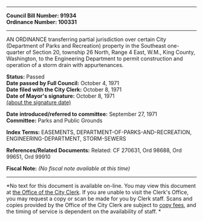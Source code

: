 * * * * *  
  
**Council Bill Number: [](#h0)[](#h2)91934**   
**Ordinance Number: 100331**  
  
* * * * *  
  
AN ORDINANCE transferring partial jurisdiction over certain City (Department of Parks and Recreation) property in the Southeast one-quarter of Section 20, township 26 North, Range 4 East, W.M., King County, Washington, to the Engineering Department to permit construction and operation of a storm drain with appurtenances.  
  
**Status:** Passed   
**Date passed by Full Council:** October 4, 1971   
**Date filed with the City Clerk:** October 8, 1971   
**Date of Mayor's signature:** October 8, 1971   
[(about the signature date)](/~public/approvaldate.htm)   
  
  
**Date introduced/referred to committee:** September 27, 1971   
**Committee:** Parks and Public Grounds   
  
**Index Terms:** EASEMENTS, DEPARTMENT-OF-PARKS-AND-RECREATION, ENGINEERING-DEPARTMENT, STORM-SEWERS  
  
**References/Related Documents:** Related: CF 270631, Ord 98688, Ord 99651, Ord 99910  
  
**Fiscal Note:** *(No fiscal note available at this time)*  
  
* * * * *  
  
*No text for this document is available on-line. You may view this document at [the Office of the City Clerk](http://www.seattle.gov/leg/clerk/contactUs.htm). If you are unable to visit the Clerk's Office, you may request a copy or scan be made for you by Clerk staff. Scans and copies provided by the Office of the City Clerk are subject to [copy fees](http://clerk.seattle.gov/~public/clerkfees.htm), and the timing of service is dependent on the availability of staff. *  
  
  
